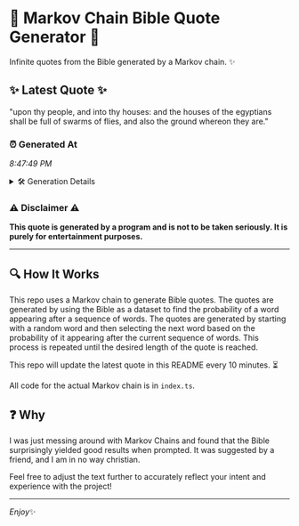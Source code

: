 # 📖 Markov Chain Bible Quote Generator 📖

Infinite quotes from the Bible generated by a Markov chain. ✨

## ✨ Latest Quote ✨
"upon thy people, and into thy houses: and the houses of the egyptians shall be full of swarms of flies, and also the ground whereon they are."

### ⏰ Generated At
*8:47:49 PM*

<details>
    <summary>🛠️ Generation Details</summary>
    <p>
        <strong>🌱 Seed:</strong> upon<br>
        <strong>🔄 Iterations:</strong> 26<br>
        <strong>📜 Context History:</strong><br>[ upon ]: thy<br>[ upon, thy ]: people,<br>[ upon, thy, people, ]: and<br>[ upon, thy, people,, and ]: into<br>[ upon, thy, people,, and, into ]: thy<br>[ upon, thy, people,, and, into, thy ]: houses:<br>[ thy, people,, and, into, thy, houses: ]: and<br>[ people,, and, into, thy, houses:, and ]: the<br>[ and, into, thy, houses:, and, the ]: houses<br>[ into, thy, houses:, and, the, houses ]: of<br>[ thy, houses:, and, the, houses, of ]: the<br>[ houses:, and, the, houses, of, the ]: egyptians<br>[ and, the, houses, of, the, egyptians ]: shall<br>[ the, houses, of, the, egyptians, shall ]: be<br>[ houses, of, the, egyptians, shall, be ]: full<br>[ of, the, egyptians, shall, be, full ]: of<br>[ the, egyptians, shall, be, full, of ]: swarms<br>[ egyptians, shall, be, full, of, swarms ]: of<br>[ shall, be, full, of, swarms, of ]: flies,<br>[ be, full, of, swarms, of, flies, ]: and<br>[ full, of, swarms, of, flies,, and ]: also<br>[ of, swarms, of, flies,, and, also ]: the<br>[ swarms, of, flies,, and, also, the ]: ground<br>[ of, flies,, and, also, the, ground ]: whereon<br>[ flies,, and, also, the, ground, whereon ]: they<br>[ and, also, the, ground, whereon, they ]: are.<br>
    </p>
</details>

### ⚠️ Disclaimer ⚠️
**This quote is generated by a program and is not to be taken seriously. It is purely for entertainment purposes.**

---

## 🔍 How It Works

This repo uses a Markov chain to generate Bible quotes. The quotes are generated by using the Bible as a dataset to find the probability of a word appearing after a sequence of words. The quotes are generated by starting with a random word and then selecting the next word based on the probability of it appearing after the current sequence of words. This process is repeated until the desired length of the quote is reached.

This repo will update the latest quote in this README every 10 minutes. ⏳

All code for the actual Markov chain is in `index.ts`.

## ❓ Why

I was just messing around with Markov Chains and found that the Bible surprisingly yielded good results when prompted. 
It was suggested by a friend, and I am in no way christian.

Feel free to adjust the text further to accurately reflect your intent and experience with the project!

---

*Enjoy*✨
